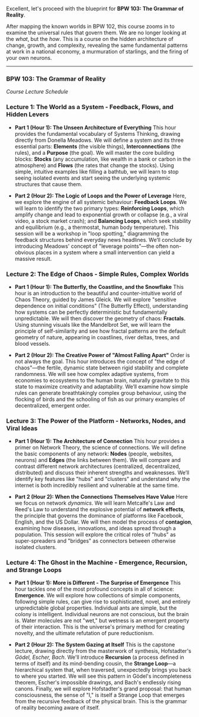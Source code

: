 Excellent, let's proceed with the blueprint for **BPW 103: The Grammar of Reality**.

After mapping the known worlds in BPW 102, this course zooms in to examine the universal rules that govern them. We are no longer looking at the *what*, but the *how*. This is a course on the hidden architecture of change, growth, and complexity, revealing the same fundamental patterns at work in a national economy, a murmuration of starlings, and the firing of your own neurons.

***

### **BPW 103: The Grammar of Reality**
*Course Lecture Schedule*

### **Lecture 1: The World as a System - Feedback, Flows, and Hidden Levers**

* **Part 1 (Hour 1): The Unseen Architecture of Everything**
    This hour provides the fundamental vocabulary of Systems Thinking, drawing directly from Donella Meadows. We will define a system and its three essential parts: **Elements** (the visible things), **Interconnections** (the rules), and a **Purpose** (the goal). We will master the core building blocks: **Stocks** (any accumulation, like wealth in a bank or carbon in the atmosphere) and **Flows** (the rates that change the stocks). Using simple, intuitive examples like filling a bathtub, we will learn to stop seeing isolated events and start seeing the underlying systemic structures that cause them.

* **Part 2 (Hour 2): The Logic of Loops and the Power of Leverage**
    Here, we explore the engine of all systemic behaviour: **Feedback Loops**. We will learn to identify the two primary types: **Reinforcing Loops**, which amplify change and lead to exponential growth or collapse (e.g., a viral video, a stock market crash); and **Balancing Loops**, which seek stability and equilibrium (e.g., a thermostat, human body temperature). This session will be a workshop in "loop spotting," diagramming the feedback structures behind everyday news headlines. We’ll conclude by introducing Meadows' concept of "leverage points"—the often non-obvious places in a system where a small intervention can yield a massive result.

### **Lecture 2: The Edge of Chaos - Simple Rules, Complex Worlds**

* **Part 1 (Hour 1): The Butterfly, the Coastline, and the Snowflake**
    This hour is an introduction to the beautiful and counter-intuitive world of Chaos Theory, guided by James Gleick. We will explore "sensitive dependence on initial conditions" (The Butterfly Effect), understanding how systems can be perfectly deterministic but fundamentally unpredictable. We will then discover the geometry of chaos: **Fractals**. Using stunning visuals like the Mandelbrot Set, we will learn the principle of self-similarity and see how fractal patterns are the default geometry of nature, appearing in coastlines, river deltas, trees, and blood vessels.

* **Part 2 (Hour 2): The Creative Power of "Almost Falling Apart"**
    Order is not always the goal. This hour introduces the concept of "the edge of chaos"—the fertile, dynamic state between rigid stability and complete randomness. We will see how complex adaptive systems, from economies to ecosystems to the human brain, naturally gravitate to this state to maximize creativity and adaptability. We’ll examine how simple rules can generate breathtakingly complex group behaviour, using the flocking of birds and the schooling of fish as our primary examples of decentralized, emergent order.

### **Lecture 3: The Power of the Platform - Networks, Nodes, and Viral Ideas**

* **Part 1 (Hour 1): The Architecture of Connection**
    This hour provides a primer on Network Theory, the science of connections. We will define the basic components of any network: **Nodes** (people, websites, neurons) and **Edges** (the links between them). We will compare and contrast different network architectures (centralized, decentralized, distributed) and discuss their inherent strengths and weaknesses. We’ll identify key features like "hubs" and "clusters" and understand why the internet is both incredibly resilient and vulnerable at the same time.

* **Part 2 (Hour 2): When the Connections Themselves Have Value**
    Here we focus on network *dynamics*. We will learn Metcalfe's Law and Reed's Law to understand the explosive potential of **network effects**, the principle that governs the dominance of platforms like Facebook, English, and the US Dollar. We will then model the process of **contagion**, examining how diseases, innovations, and ideas spread through a population. This session will explore the critical roles of "hubs" as super-spreaders and "bridges" as connectors between otherwise isolated clusters.

### **Lecture 4: The Ghost in the Machine - Emergence, Recursion, and Strange Loops**

* **Part 1 (Hour 1): More is Different - The Surprise of Emergence**
    This hour tackles one of the most profound concepts in all of science: **Emergence**. We will explore how collections of simple components, following simple rules, can give rise to sophisticated, novel, and entirely unpredictable global properties. Individual ants are simple, but the colony is intelligent. Individual neurons are not conscious, but the brain is. Water molecules are not "wet," but wetness is an emergent property of their interaction. This is the universe's primary method for creating novelty, and the ultimate refutation of pure reductionism.

* **Part 2 (Hour 2): The System Gazing at Itself**
    This is the capstone lecture, drawing directly from the masterwork of synthesis, Hofstadter's *Gödel, Escher, Bach*. We'll introduce **Recursion** (a process defined in terms of itself) and its mind-bending cousin, the **Strange Loop**—a hierarchical system that, when traversed, unexpectedly brings you back to where you started. We will see this pattern in Gödel's incompleteness theorem, Escher's impossible drawings, and Bach's endlessly rising canons. Finally, we will explore Hofstadter's grand proposal: that human consciousness, the sense of "I," is itself a Strange Loop that emerges from the recursive feedback of the physical brain. This is the grammar of reality becoming aware of itself.
